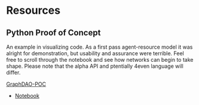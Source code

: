 # Resources

## Python Proof of Concept
An example in visualizing code.  As a first pass agent-resource model it was alright for demonstration, but usability and assurance were terrible.  Feel free to scroll through the notebook and see how networks can begin to take shape.  Please note that the alpha API and ptentially 4even language will differ.

[GraphDAO-POC](https://github.com/newnativeabq/graphdao)
* [Notebook](https://github.com/newnativeabq/graphdao/blob/master/DaoGraphPOC.ipynb)